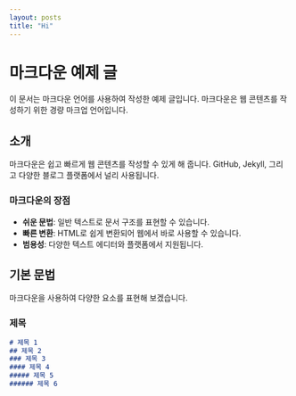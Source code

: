 ```yaml
---
layout: posts
title: "Hi"
---
```


# 마크다운 예제 글

이 문서는 마크다운 언어를 사용하여 작성한 예제 글입니다. 마크다운은 웹 콘텐츠를 작성하기 위한 경량 마크업 언어입니다.

## 소개

마크다운은 쉽고 빠르게 웹 콘텐츠를 작성할 수 있게 해 줍니다. GitHub, Jekyll, 그리고 다양한 블로그 플랫폼에서 널리 사용됩니다.

### 마크다운의 장점

- **쉬운 문법**: 일반 텍스트로 문서 구조를 표현할 수 있습니다.
- **빠른 변환**: HTML로 쉽게 변환되어 웹에서 바로 사용할 수 있습니다.
- **범용성**: 다양한 텍스트 에디터와 플랫폼에서 지원됩니다.

## 기본 문법

마크다운을 사용하여 다양한 요소를 표현해 보겠습니다.

### 제목

```markdown
# 제목 1
## 제목 2
### 제목 3
#### 제목 4
##### 제목 5
###### 제목 6
